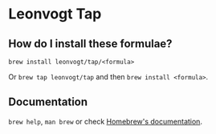 # Leonvogt Tap

## How do I install these formulae?

`brew install leonvogt/tap/<formula>`

Or `brew tap leonvogt/tap` and then `brew install <formula>`.

## Documentation

`brew help`, `man brew` or check [Homebrew's documentation](https://docs.brew.sh).
